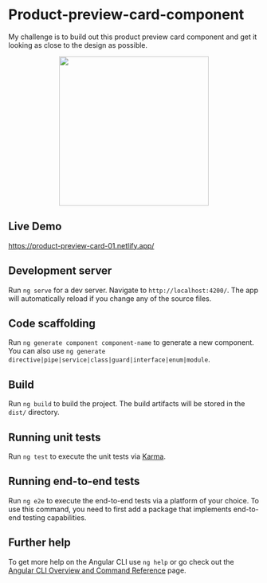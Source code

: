 # Product-preview-card-component

My challenge is to build out this product preview card component and get it looking as close to the design as possible.

<div align="center">
   <img src="https://www.frontendmentor.io/challenges/product-preview-card-component-GO7UmttRfa" align="center" width="300px" height="300px">
</div>

## Live Demo

https://product-preview-card-01.netlify.app/

## Development server

Run `ng serve` for a dev server. Navigate to `http://localhost:4200/`. The app will automatically reload if you change any of the source files.

## Code scaffolding

Run `ng generate component component-name` to generate a new component. You can also use `ng generate directive|pipe|service|class|guard|interface|enum|module`.

## Build

Run `ng build` to build the project. The build artifacts will be stored in the `dist/` directory.

## Running unit tests

Run `ng test` to execute the unit tests via [Karma](https://karma-runner.github.io).

## Running end-to-end tests

Run `ng e2e` to execute the end-to-end tests via a platform of your choice. To use this command, you need to first add a package that implements end-to-end testing capabilities.

## Further help

To get more help on the Angular CLI use `ng help` or go check out the [Angular CLI Overview and Command Reference](https://angular.io/cli) page.
